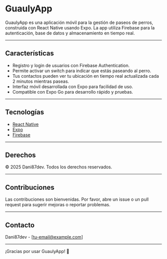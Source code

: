 # GuaulyApp

GuaulyApp es una aplicación móvil para la gestión de paseos de perros, construida con React Native usando Expo. La app utiliza Firebase para la autenticación, base de datos y almacenamiento en tiempo real.

---

## Características

- Registro y login de usuarios con Firebase Authentication.
- Permite activar un switch para indicar que estás paseando al perro.
- Tus contactos pueden ver tu ubicación en tiempo real actualizada cada 2 minutos mientras paseas.
- Interfaz móvil desarrollada con Expo para facilidad de uso.
- Compatible con Expo Go para desarrollo rápido y pruebas.
---

## Tecnologías

- [React Native](https://reactnative.dev/)
- [Expo](https://expo.dev/)
- [Firebase](https://firebase.google.com/)


---

## Derechos

© 2025 Dani87dev. Todos los derechos reservados.

---

## Contribuciones

Las contribuciones son bienvenidas. Por favor, abre un issue o un pull request para sugerir mejoras o reportar problemas.

---

## Contacto

Dani87dev - [tu-email@example.com]

---

¡Gracias por usar GuaulyApp! 🐾
